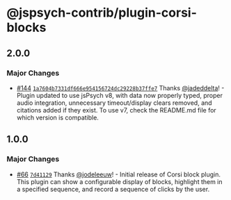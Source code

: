 # @jspsych-contrib/plugin-corsi-blocks

## 2.0.0

### Major Changes

- [#144](https://github.com/jspsych/jspsych-contrib/pull/144) [`1a7604b7331df666e954156724dc29228b37ffe7`](https://github.com/jspsych/jspsych-contrib/commit/1a7604b7331df666e954156724dc29228b37ffe7) Thanks [@jadeddelta](https://github.com/jadeddelta)! - Plugin updated to use jsPsych v8, with data now properly typed, proper audio integration, unnecessary timeout/display clears removed, and citations added if they exist. To use v7, check the README.md file for which version is compatible.

## 1.0.0

### Major Changes

- [#66](https://github.com/jspsych/jspsych-contrib/pull/66) [`7d41129`](https://github.com/jspsych/jspsych-contrib/commit/7d41129389d7069f7261df50cc7c4f108d65217d) Thanks [@jodeleeuw](https://github.com/jodeleeuw)! - Initial release of Corsi block plugin. This plugin can show a configurable display of blocks, highlight them in a specified sequence, and record a sequence of clicks by the user.
